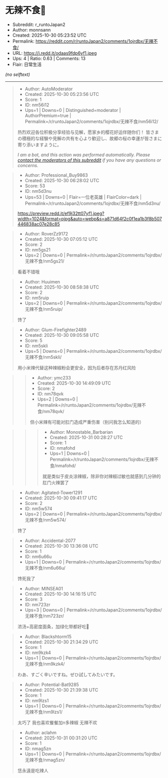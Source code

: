 # 无辣不食🍜

- Subreddit: r_runtoJapan2
- Author: monnsann
- Created: 2025-10-30 05:23:52 UTC
- Permalink: https://reddit.com/r/runtoJapan2/comments/1ojrdbx/无辣不食/
- URL: https://i.redd.it/odaas9fdp6yf1.jpeg
- Ups: 4 | Ratio: 0.63 | Comments: 13
- Flair: 日常生活

_(no selftext)_

---

> - Author: AutoModerator
> - Created: 2025-10-30 05:23:56 UTC
> - Score: 1
> - ID: nm56i12
> - Ups=1 | Downs=0 | Distinguished=moderator | AuthorPremium=true | Permalink=/r/runtoJapan2/comments/1ojrdbx/无辣不食/nm56i12/
>
> 热烈欢迎各位积极分享经验与见解，愿家乡的樱花好运伴随你们！
> 皆さまの積極的な経験や見解の共有を心より歓迎し、故郷の桜の幸運が皆さまに寄り添いますように。
> 
> *I am a bot, and this action was performed automatically. Please [contact the moderators of this subreddit](/message/compose/?to=/r/runtoJapan2) if you have any questions or concerns.*

> - Author: Professional_Buy9863
> - Created: 2025-10-30 06:28:02 UTC
> - Score: 53
> - ID: nm5d3nu
> - Ups=53 | Downs=0 | Flair=一位老英雄 | FlairColor=dark | Permalink=/r/runtoJapan2/comments/1ojrdbx/无辣不食/nm5d3nu/
>
> https://preview.redd.it/ef9j32tt07yf1.jpeg?width=1024&format=pjpg&auto=webp&s=a871d64f2c0f1ea1b3f8b507446838ac07e28c85

> - Author: RoverZz9172
> - Created: 2025-10-30 07:05:12 UTC
> - Score: 2
> - ID: nm5gs21
> - Ups=2 | Downs=0 | Permalink=/r/runtoJapan2/comments/1ojrdbx/无辣不食/nm5gs21/
>
> 看着不错哦

> - Author: Huuimen
> - Created: 2025-10-30 08:58:38 UTC
> - Score: 2
> - ID: nm5ruip
> - Ups=2 | Downs=0 | Permalink=/r/runtoJapan2/comments/1ojrdbx/无辣不食/nm5ruip/
>
> 馋了

> - Author: Glum-Firefighter2489
> - Created: 2025-10-30 09:05:58 UTC
> - Score: 5
> - ID: nm5skli
> - Ups=5 | Downs=0 | Permalink=/r/runtoJapan2/comments/1ojrdbx/无辣不食/nm5skli/
>
> 用小米辣代替这种辣椒粉会更安全，因为后者存在苏丹红风险

>> - Author: ymc233
>> - Created: 2025-10-30 14:49:09 UTC
>> - Score: 2
>> - ID: nm78qvk
>> - Ups=2 | Downs=0 | Permalink=/r/runtoJapan2/comments/1ojrdbx/无辣不食/nm78qvk/
>>
>> 但小米辣有可能对肛门造成严重伤害（别问我怎么知道的）

>>> - Author: Monostable_Barbarian
>>> - Created: 2025-10-31 00:28:27 UTC
>>> - Score: 1
>>> - ID: nmafohd
>>> - Ups=1 | Downs=0 | Permalink=/r/runtoJapan2/comments/1ojrdbx/无辣不食/nmafohd/
>>>
>>> 就是类似于皮炎涂辣椒，除非你对辣椒过敏也就感到几分钟的肛门火辣罢了

> - Author: Agitated-Tower1291
> - Created: 2025-10-30 09:41:17 UTC
> - Score: 2
> - ID: nm5w574
> - Ups=2 | Downs=0 | Permalink=/r/runtoJapan2/comments/1ojrdbx/无辣不食/nm5w574/
>
> 馋了

> - Author: Accidental-2077
> - Created: 2025-10-30 13:36:08 UTC
> - Score: 1
> - ID: nm6u66u
> - Ups=1 | Downs=0 | Permalink=/r/runtoJapan2/comments/1ojrdbx/无辣不食/nm6u66u/
>
> 馋死我了

> - Author: MINSEA01
> - Created: 2025-10-30 14:16:15 UTC
> - Score: 3
> - ID: nm723zr
> - Ups=3 | Downs=0 | Permalink=/r/runtoJapan2/comments/1ojrdbx/无辣不食/nm723zr/
>
> 浓汤+高密度面条，加绿化带都好吃🥵

> - Author: Blackshtorm15
> - Created: 2025-10-30 21:34:29 UTC
> - Score: 1
> - ID: nm9kzk4
> - Ups=1 | Downs=0 | Permalink=/r/runtoJapan2/comments/1ojrdbx/无辣不食/nm9kzk4/
>
> わあ、すごく辛いですね。ぜひ試してみたいです。

> - Author: Potential-Bat9285
> - Created: 2025-10-30 21:39:38 UTC
> - Score: 1
> - ID: nm9lzs1
> - Ups=1 | Downs=0 | Permalink=/r/runtoJapan2/comments/1ojrdbx/无辣不食/nm9lzs1/
>
> 太巧了 我也喜欢餐餐加n多辣椒 无辣不欢

> - Author: aclahm
> - Created: 2025-10-31 00:31:20 UTC
> - Score: 1
> - ID: nmag5zn
> - Ups=1 | Downs=0 | Permalink=/r/runtoJapan2/comments/1ojrdbx/无辣不食/nmag5zn/
>
> 恁永遠是吃辣人
